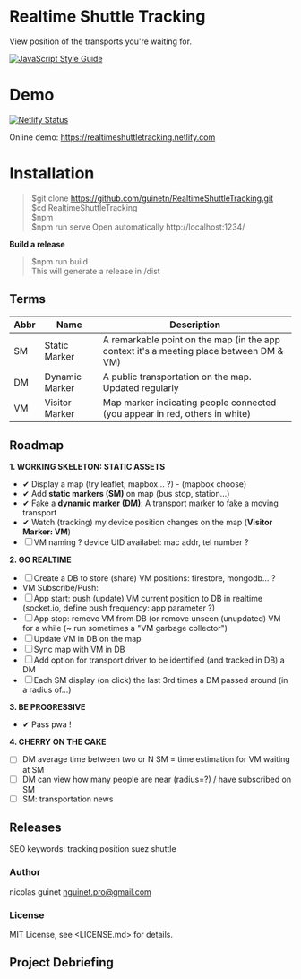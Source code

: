 # Realtime Shuttle Tracking
View position of the transports you're waiting for.

[![JavaScript Style Guide](https://img.shields.io/badge/code_style-standard-brightgreen.svg)](https://standardjs.com)

# Demo
[![Netlify Status](https://api.netlify.com/api/v1/badges/01e2ae04-b673-49c7-984b-4f8d6f2990b4/deploy-status)](https://app.netlify.com/sites/realtimeshuttletracking/deploys)

Online demo: https://realtimeshuttletracking.netlify.com

# Installation

> $git clone https://github.com/guinetn/RealtimeShuttleTracking.git  
$cd RealtimeShuttleTracking  
$npm  
$npm run serve Open automatically http://localhost:1234/

**Build a release**

> \$npm run build  
This will generate a release in /dist

## Terms

| Abbr | Name           | Description                                                                             |
| ---- | -------------- | --------------------------------------------------------------------------------------- |
| SM   | Static Marker  | A remarkable point on the map (in the app context it's a meeting place between DM & VM) |
| DM   | Dynamic Marker | A public transportation on the map. Updated regularly                                   |
| VM   | Visitor Marker | Map marker indicating people connected (you appear in red, others in white)             |

## Roadmap

**1. WORKING SKELETON: STATIC ASSETS**

- ✔ Display a map (try leaflet, mapbox… ?) - (mapbox choose)
- ✔ Add **static markers (SM)** on map (bus stop, station...)
- ✔ Fake a **dynamic marker (DM)**: A transport marker to fake a moving transport
- ✔ Watch (tracking) my device position changes on the map (**Visitor Marker: VM**)
- ☐ VM naming ? device UID availabel: mac addr, tel number ?

**2. GO REALTIME**

- ☐ Create a DB to store (share) VM positions: firestore, mongodb… ?
- VM Subscribe/Push:
- ☐ App start: push (update) VM current position to DB in realtime (socket.io, define push frequency: app parameter ?)
- ☐ App stop: remove VM from DB (or remove unseen (unupdated) VM for a while (~ run sometimes a "VM garbage collector")
- ☐ Update VM in DB on the map
- ☐ Sync map with VM in DB
- ☐ Add option for transport driver to be identified (and tracked in DB) a DM
- ☐ Each SM display (on click) the last 3rd times a DM passed around (in a radius of…)

**3. BE PROGRESSIVE**

- ✔ Pass pwa !

**4. CHERRY ON THE CAKE**

- ☐ DM average time between two or N SM = time estimation for VM waiting at SM
- ☐ DM can view how many people are near (radius=?) / have subscribed on SM
- ☐ SM: transportation news

## Releases

SEO keywords: tracking position suez shuttle

### Author

nicolas guinet <nguinet.pro@gmail.com>

### License
MIT License, see <LICENSE.md> for details.

## Project Debriefing


